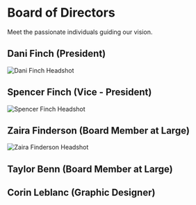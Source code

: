 # Board of Directors

Meet the passionate individuals guiding our vision.

## Dani Finch (President)

![Dani Finch Headshot](dani.jpeg)

## Spencer Finch (Vice - President)

![Spencer Finch Headshot](spencer.jpg)

## Zaira Finderson (Board Member at Large)

![Zaira Finderson Headshot](zaira.jpeg)

## Taylor Benn (Board Member at Large)

<!---
No image yet
-->

## Corin Leblanc (Graphic Designer)

<!---
No image yet
-->
